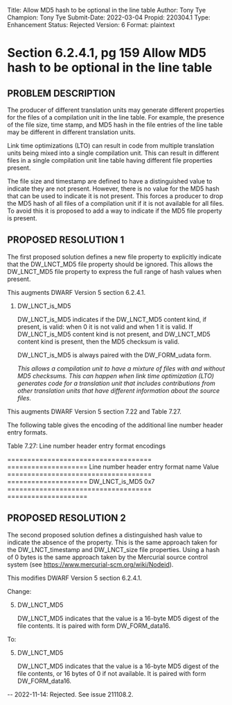 Title:       Allow MD5 hash to be optional in the line table
Author:      Tony Tye
Champion:    Tony Tye
Submit-Date: 2022-03-04
Propid:      220304.1
Type:        Enhancement
Status:      Rejected
Version:     6
Format:      plaintext

Section 6.2.4.1, pg 159
Allow MD5 hash to be optional in the line table
===============================================

PROBLEM DESCRIPTION
-------------------

The producer of different translation units may generate different properties
for the files of a compilation unit in the line table. For example, the presence
of the file size, time stamp, and MD5 hash in the file entries of the line table
may be different in different translation units.

Link time optimizations (LTO) can result in code from multiple translation units
being mixed into a single compilation unit. This can result in different files
in a single compilation unit line table having different file properties
present.

The file size and timestamp are defined to have a distinguished value to
indicate they are not present. However, there is no value for the MD5 hash that
can be used to indicate it is not present. This forces a producer to drop the
MD5 hash of all files of a compilation unit if it is not available for all
files. To avoid this it is proposed to add a way to indicate if the MD5 file
property is present.

PROPOSED RESOLUTION 1
---------------------

The first proposed solution defines a new file property to explicitly indicate
that the DW_LNCT_MD5 file property should be ignored. This allows the
DW_LNCT_MD5 file property to express the full range of hash values when present.

This augments DWARF Version 5 section 6.2.4.1.

1.  DW_LNCT_is_MD5

    DW_LNCT_is_MD5 indicates if the DW_LNCT_MD5 content kind, if
    present, is valid: when 0 it is not valid and when 1 it is valid. If
    DW_LNCT_is_MD5 content kind is not present, and DW_LNCT_MD5
    content kind is present, then the MD5 checksum is valid.

    DW_LNCT_is_MD5 is always paired with the DW_FORM_udata form.

    *This allows a compilation unit to have a mixture of files with and without
    MD5 checksums. This can happen when link time optimization (LTO) generates code
    for a translation unit that includes contributions from other translation units
    that have different information about the source files.*

This augments DWARF Version 5 section 7.22 and Table 7.27.

The following table gives the encoding of the additional line number header
entry formats.

  Table 7.27: Line number header entry format encodings

  ==================================== ====================
  Line number header entry format name Value
  ==================================== ====================
  DW_LNCT_is_MD5                       0x7
  ==================================== ====================

PROPOSED RESOLUTION 2
---------------------

The second proposed solution defines a distinguished hash value to indicate the
absence of the property. This is the same approach taken for the
DW_LNCT_timestamp and DW_LNCT_size file properties. Using a hash of 0 bytes is
the same approach taken by the Mercurial source control system (see
https://www.mercurial-scm.org/wiki/Nodeid).

This modifies DWARF Version 5 section 6.2.4.1.

Change:

5.  DW_LNCT_MD5

    DW_LNCT_MD5 indicates that the value is a 16-byte MD5 digest of the file
    contents. It is paired with form DW_FORM_data16.

To:

5.  DW_LNCT_MD5

    DW_LNCT_MD5 indicates that the value is a 16-byte MD5 digest of the file
    contents, or 16 bytes of 0 if not available. It is paired with form
    DW_FORM_data16.

--
2022-11-14:  Rejected.  See issue 211108.2.
